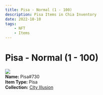 ```yaml
---
title: Pisa - Normal (1 - 100)
description: Pisa Items in Chia Inventory
date: 2022-10-10
tags:
    - NFT
    - Items
---
```


# Pisa - Normal (1 - 100)
<div class="item_thumbnail">
<img loading="lazy" src="https://zjg4gwde6w4c43sjopecdz2sr2wrsvifmqcui3vsehi3rxr3ktxq.arweave.net/yk3DWGT1uC5uSXPIIedSjq0ZVQVkBURusiHRuN47VO8"><br/>
<div><strong>Name:</strong> Pisa#730</div>
<div><strong>Item Type:</strong> Pisa</div>
<div><strong>Collection:</strong> <a href="https://www.spacescan.io/xch/nft/collection/col1lend2dcn558km4wcwta4xnkfv3xpcmlp9kyt0m909emvfxechlyqdl5ndg">City Illusion</a></div>
</div>

